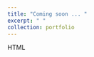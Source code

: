 ```yaml
---
title: "Coming soon ... "
excerpt: " "
collection: portfolio
---
```

HTML
<!---
This is an item in your portfolio. It can be have images or nice text. If you name the file .md, it will be parsed as markdown. If you name the file .html, it will be parsed as HTML. ---> 
